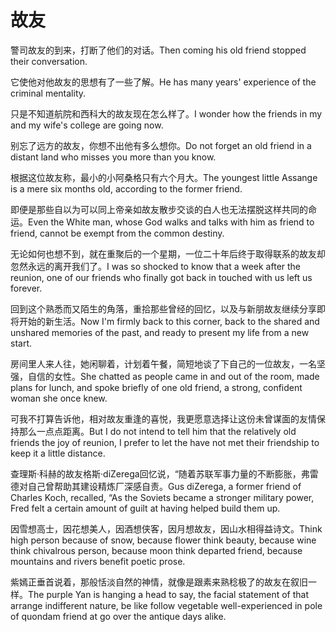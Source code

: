# 故友

<p><span class="chinese">警司故友的到来，打断了他们的对话。</span><span class="english">Then coming his old friend stopped their conversation.</span></p>

<p><span class="chinese">它使他对他故友的思想有了一些了解。</span><span class="english">He has many years' experience of the criminal mentality.</span></p>

<p><span class="chinese">只是不知道航院和西科大的故友现在怎么样了。</span><span class="english">I wonder how the friends in my and my wife's college are going now.</span></p>

<p><span class="chinese">别忘了远方的故友，你想不出他有多么想你。</span><span class="english">Do not forget an old friend in a distant land who misses you more than you know.</span></p>

<p><span class="chinese">根据这位故友称，最小的小阿桑格只有六个月大。</span><span class="english">The youngest little Assange is a mere six months old, according to the former friend.</span></p>

<p><span class="chinese">即便是那些自以为可以同上帝亲如故友散步交谈的白人也无法摆脱这样共同的命运。</span><span class="english">Even the White man, whose God walks and talks with him as friend to friend, cannot be exempt from the common destiny.</span></p>

<p><span class="chinese">无论如何也想不到，就在重聚后的一个星期，一位二十年后终于取得联系的故友却忽然永远的离开我们了。</span><span class="english">I was so shocked to know that a week after the reunion, one of our friends who finally got back in touched with us left us forever.</span></p>

<p><span class="chinese">回到这个熟悉而又陌生的角落，重拾那些曾经的回忆，以及与新朋故友继续分享即将开始的新生活。</span><span class="english">Now I'm firmly back to this corner, back to the shared and unshared memories of the past, and ready to present my life from a new start.</span></p>

<p><span class="chinese">房间里人来人往，她闲聊着，计划着午餐，简短地谈了下自己的一位故友，一名坚强，自信的女性。</span><span class="english">She chatted as people came in and out of the room, made plans for lunch, and spoke briefly of one old friend, a strong, confident woman she once knew.</span></p>

<p><span class="chinese">可我不打算告诉他，相对故友重逢的喜悦，我更愿意选择让这份未曾谋面的友情保持那么一点点距离。</span><span class="english">But I do not intend to tell him that the relatively old friends the joy of reunion, I prefer to let the have not met their friendship to keep it a little distance.</span></p>

<p><span class="chinese">查理斯·科赫的故友格斯·diZerega回忆说，“随着苏联军事力量的不断膨胀，弗雷德对自己曾帮助其建设精炼厂深感自责。</span><span class="english">Gus diZerega, a former friend of Charles Koch, recalled, “As the Soviets became a stronger military power, Fred felt a certain amount of guilt at having helped build them up.</span></p>

<p><span class="chinese">因雪想高士，因花想美人，因酒想侠客，因月想故友，因山水相得益诗文。</span><span class="english">Think high person because of snow, because flower think beauty, because wine think chivalrous person, because moon think departed friend, because mountains and rivers benefit poetic prose.</span></p>

<p><span class="chinese">紫嫣正垂首说着，那般恬淡自然的神情，就像是跟素来熟稔极了的故友在叙旧一样。</span><span class="english">The purple Yan is hanging a head to say, the facial statement of that arrange indifferent nature, be like follow vegetable well-experienced in pole of quondam friend at go over the antique days alike.</span></p>

